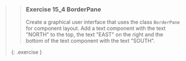 >> ### Exercise 15_4 BorderPane
>>
>>Create a graphical user interface that uses the class `BorderPane` for component layout. Add a text component with the text  "NORTH" to the top, the text "EAST" on the right and the bottom of the text component with the text "SOUTH".
>>
>{: .exercise }